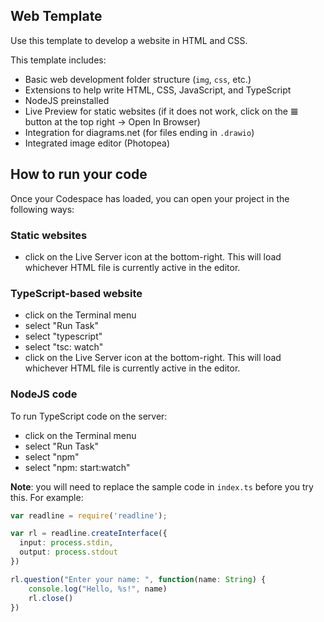 ## Web Template

Use this template to develop a website in HTML and CSS.

This template includes:

- Basic web development folder structure (`img`, `css`, etc.)
- Extensions to help write HTML, CSS, JavaScript, and TypeScript
- NodeJS preinstalled
- Live Preview for static websites (if it does not work, click on the 𝌆 button at the top right → Open In Browser)
- Integration for diagrams.net (for files ending in `.drawio`)
- Integrated image editor (Photopea)

## How to run your code

Once your Codespace has loaded, you can open your project in the following ways:

### Static websites

- click on the Live Server icon at the bottom-right. This will load whichever HTML file is currently active in the editor.

### TypeScript-based website

- click on the Terminal menu
- select "Run Task"
- select "typescript"
- select "tsc: watch"
- click on the Live Server icon at the bottom-right. This will load whichever HTML file is currently active in the editor.

### NodeJS code

To run TypeScript code on the server:

- click on the Terminal menu
- select "Run Task"
- select "npm"
- select "npm: start:watch"

**Note**: you will need to replace the sample code in `index.ts` before you try this. For example:

```ts
var readline = require('readline');

var rl = readline.createInterface({
  input: process.stdin,
  output: process.stdout
})

rl.question("Enter your name: ", function(name: String) {
    console.log("Hello, %s!", name)
    rl.close()
})
```